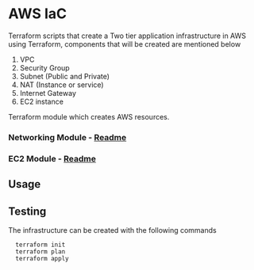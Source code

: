 # AWS IaC

Terraform scripts that create a Two tier application infrastructure in AWS using Terraform, components that will be created are mentioned below
1. VPC 
2. Security Group
3. Subnet (Public and Private)
4. NAT (Instance or service)
5. Internet Gateway
6. EC2 instance 

Terraform module which creates AWS resources.

### Networking Module - [Readme](/modules/networking/README.md)

### EC2 Module - [Readme](/modules/ec2/README.md)

## Usage

## Testing
The infrastructure can be created with the following commands

```
  terraform init
  terraform plan
  terraform apply
```